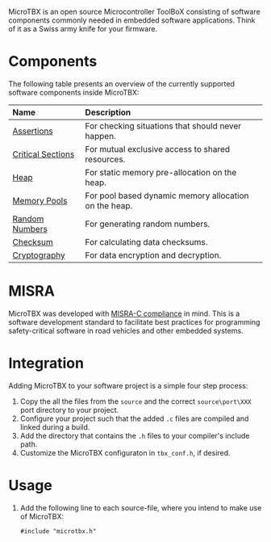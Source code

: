 MicroTBX is an open source Microcontroller ToolBoX consisting of software components commonly needed in embedded software applications. Think of it as a Swiss army knife for your firmware.

# Components

The following table presents an overview of the currently supported software components inside MicroTBX:

| Name                                  | Description |
| :------------------------------------ | :---------- |
| [Assertions](assertions.md)           | For checking situations that should never happen. |
| [Critical Sections](critsect.md)      | For mutual exclusive access to shared resources. |
| [Heap](heap.md)                       | For static memory pre-allocation on the heap. |
| [Memory Pools](mempools.md)           | For pool based dynamic memory allocation on the heap. |
| [Random Numbers](random.md)           | For generating random numbers. |
| [Checksum](checksum.md)               | For calculating data checksums. |
| [Cryptography](crypto.md)             | For data encryption and decryption. |

# MISRA

MicroTBX was developed with [MISRA-C compliance](misra.md) in mind. This is a software development
standard to facilitate best practices for programming safety-critical software in road
vehicles and other embedded systems.

# Integration

Adding MicroTBX to your software project is a simple four step process:

1. Copy the all the files from the `source` and the correct `source\port\XXX` port directory to
   your project.
2. Configure your project such that the added `.c` files are compiled and linked during
   a build.
3. Add the directory that contains the `.h` files to your compiler's include path.
4. Customize the MicroTBX configuraton in `tbx_conf.h`, if desired.

# Usage

1. Add the following line to each source-file, where you intend to make use of MicroTBX:
    ```
    #include "microtbx.h"
    ```
